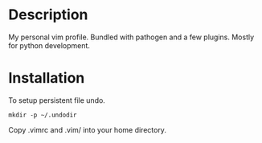 # Description
My personal vim profile. Bundled with pathogen and a few plugins. Mostly for python development.

# Installation
To setup persistent file undo.

`mkdir -p ~/.undodir`

Copy .vimrc and .vim/ into your home directory.
